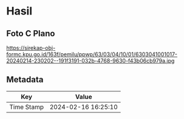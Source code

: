 # Hasil

## Foto C Plano

https://sirekap-obj-formc.kpu.go.id/163f/pemilu/ppwp/63/03/04/10/01/6303041001017-20240214-230202--191f3191-032b-4768-9630-f43b06cb979a.jpg


## Metadata

| Key        | Value               |
| ---------- | ------------------- |
| Time Stamp | 2024-02-16 16:25:10 |




